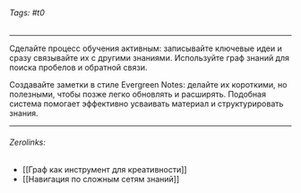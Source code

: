 ###### Tags:  #t0
___
Сделайте процесс обучения активным: записывайте ключевые идеи и сразу связывайте их с другими знаниями. Используйте граф знаний для поиска пробелов и обратной связи.

Создавайте заметки в стиле Evergreen Notes: делайте их короткими, но полезными, чтобы позже легко обновлять и расширять. Подобная система помогает эффективно усваивать материал и структурировать знания.
___
###### Zerolinks: 
- [[Граф как инструмент для креативности]]
- [[Навигация по сложным сетям знаний]]